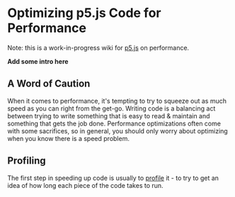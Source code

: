 Optimizing p5.js Code for Performance
=====================================

Note: this is a work-in-progress wiki for [p5.js](https://github.com/processing/p5.js) on performance.

**Add some intro here**

A Word of Caution
-----------------

When it comes to performance, it's tempting to try to squeeze out as much speed as you can right from the get-go. Writing code is a balancing act between trying to write something that is easy to read & maintain and something that gets the job done. Performance optimizations often come with some sacrifices, so in general, you should only worry about optimizing when you know there is a speed problem.

Profiling
---------

The first step in speeding up code is usually to [profile](https://en.wikipedia.org/wiki/Profiling_(computer_programming)) it - to try to get an idea of how long each piece of the code takes to run.
